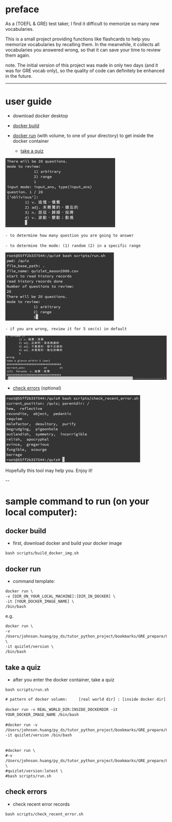 # preface

As a (TOEFL & GRE) test taker, I find it difficult to memorize so many new vocabularies.

This is a small project providing functions like flashcards to help you memorize vocabularies by recalling them.
In the meanwhile, it collects all vocabularies you answered wrong, so that it can save your time to review them again.

note. The initial version of this project was made in only two days (and it was for GRE vocab only), so the quality of code can definitely be enhanced in the future. 

---

# user guide

- download docker desktop
 
- [docker build](#docker-build)

- [docker run](#docker-run) (with volume, to one of your directory) to get inside the docker container

  - [take a quiz](#take-a-quiz)

![quiz_ing](images/quiz_ing.png)

    - to determine how many question you are going to answer

    - to determine the mode: (1) random (2) in a specific range

![quiz_mode](images/quiz_mode.png)

    - if you are wrong, review it for 5 sec(s) in default

![review_5_sec](images/review_5_sec.png)

  - [check errors](#check-errors) (optional)

![check_error](images/check_error.png)    


Hopefully this tool may help you. Enjoy it!

--

# sample command to run (on your local computer):


## docker build

- first, download docker and build your docker image

```
bash scripts/build_docker_img.sh
```


## docker run

- command template:

```
docker run \
-v [DIR_ON_YOUR_LOCAL_MACHINE]:[DIR_IN_DOCKER] \
-it [YOUR_DOCKER_IMAGE_NAME] \
/bin/bash
```

e.g.
```
docker run \
-v /Users/johnson.huang/py_ds/tutor_python_project/bookmarks/GRE_prepare/GRE_vocab/MasonGRE_2000/quiz:/quiz \
-it quizlet/version \
/bin/bash
```


## take a quiz

- after you enter the docker container, take a quiz

```
bash scripts/run.sh
```

```
# pattern of docker volumn:     [real world dir] : [inside docker dir]

docker run -v REAL_WORLD_DIR:INSIDE_DOCKERDIR -it YOUR_DOCKER_IMAGE_NAME /bin/bash

#docker run -v /Users/johnson.huang/py_ds/tutor_python_project/bookmarks/GRE_prepare/GRE_vocab/MasonGRE_2000/quiz:/quiz -it quizlet/version /bin/bash


#docker run \
#-v /Users/johnson.huang/py_ds/tutor_python_project/bookmarks/GRE_prepare/GRE_vocab/MasonGRE_2000/quiz:/dokodemo_door \
#quizlet/version:latest \
#bash scripts/run.sh
```


## check errors

- check recent error records

```
bash scripts/check_recent_error.sh
```
